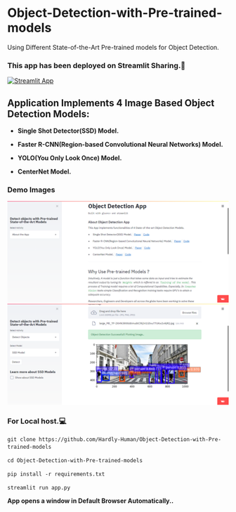 # Object-Detection-with-Pre-trained-models
Using Different State-of-the-Art Pre-trained models for Object Detection.

### This app has been deployed on Streamlit Sharing.🥳
 [![Streamlit App](https://static.streamlit.io/badges/streamlit_badge_black_white.svg)](https://share.streamlit.io/hardly-human/object-detection-with-pre-trained-models/streamlit_deployment/app.py)

## Application Implements 4 Image Based Object Detection Models:

  - **Single Shot Detector(SSD) Model.**
  
  - **Faster R-CNN(Region-based Convolutional Neural Networks) Model.**
  
  - **YOLO(You Only Look Once) Model.**

  - **CenterNet Model.**
  
### Demo Images
![img1](https://github.com/Hardly-Human/Object-Detection-with-Pre-trained-models/blob/master/img2.png)
![img2](https://github.com/Hardly-Human/Object-Detection-with-Pre-trained-models/blob/master/img1.png)
  

### For Local host.💻

`git clone https://github.com/Hardly-Human/Object-Detection-with-Pre-trained-models`

`cd Object-Detection-with-Pre-trained-models`

`pip install -r requirements.txt`

`streamlit run app.py`

__App opens a window in Default Browser Automatically..__

